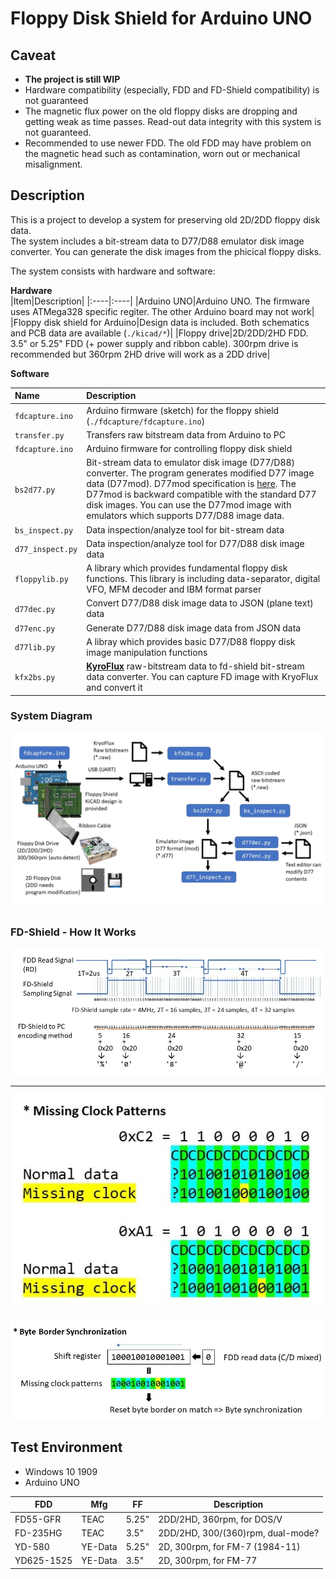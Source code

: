 # Floppy Disk Shield for Arduino UNO

## Caveat  
- **The project is still WIP**
- Hardware compatibility (especially, FDD and FD-Shield compatibility) is not guaranteed
- The magnetic flux power on the old floppy disks are dropping and getting weak as time passes. Read-out data integrity with this system is not guaranteed.
- Recommended to use newer FDD. The old FDD may have problem on the magnetic head such as contamination, worn out or mechanical misalignment.

## Description
This is a project to develop a system for preserving old 2D/2DD floppy disk data.  
The system includes a bit-stream data to D77/D88 emulator disk image converter. You can generate the disk images from the phicical floppy disks.  

The system consists with hardware and software:  

**Hardware**  
|Item|Description|
|:----|:----|
|Arduino UNO|Arduino UNO. The firmware uses ATMega328 specific regiter. The other Arduino board may not work|
|Floppy disk shield for Arduino|Design data is included. Both schematics and PCB data are available (`./kicad/*`)|
|Floppy drive|2D/2DD/2HD FDD. 3.5" or 5.25" FDD (+ power supply and ribbon cable). 300rpm drive is recommended but 360rpm 2HD drive will work as a 2DD drive|  

**Software**  

|Name|Description|
|:--------|:-----------|
|`fdcapture.ino`|Arduino firmware (sketch) for the floppy shield (`./fdcapture/fdcapture.ino`)|
|`transfer.py`|Transfers raw bitstream data from Arduino to PC|
|`fdcapture.ino`|Arduino firmware for controlling floppy disk shield|
|`bs2d77.py`|Bit-stream data to emulator disk image (D77/D88) converter. The program generates modified D77 image data (D77mod). D77mod specification is [here](docs/D77mod_format.md). The D77mod is backward compatible with the standard D77 disk images. You can use the D77mod image with emulators which supports D77/D88 image data.|
|`bs_inspect.py`|Data inspection/analyze tool for bit-stream data|
|`d77_inspect.py`|Data inspection/analyze tool for D77/D88 disk image data|
|`floppylib.py`|A library which provides fundamental floppy disk functions. This library is including data-separator, digital VFO, MFM decoder and IBM format parser|
|`d77dec.py`|Convert D77/D88 disk image data to JSON (plane text) data|
|`d77enc.py`|Generate D77/D88 disk image data from JSON data|
|`d77lib.py`|A libray which provides basic D77/D88 floppy disk image manipulation functions|
|`kfx2bs.py`|[**KyroFlux**](https://www.kryoflux.com/) raw-bitstream data to fd-shield bit-stream data converter. You can capture FD image with KryoFlux and convert it|


### System Diagram
![system_diagram](resources/fd-shield.jpg)

### FD-Shield - How It Works
![FD_Shield How it works](resources/fd-shield1.jpg)

---------

![MFM Missing Clock Patterns](resources/missing_clock.jpg)

![system_diagram](resources/byte_sync.jpg)

## Test Environment

- Windows 10 1909
- Arduino UNO

|FDD|Mfg|FF|Description|
|---|----|----|----|
|FD55-GFR|TEAC|5.25"|2DD/2HD, 360rpm, for DOS/V|
|FD-235HG|TEAC|3.5"|2DD/2HD, 300/(360)rpm, dual-mode?|
|YD-580|YE-Data|5.25"|2D, 300rpm, for FM-7 (1984-11)|
|YD625-1525|YE-Data|3.5"|2D, 300rpm, for FM-77|

